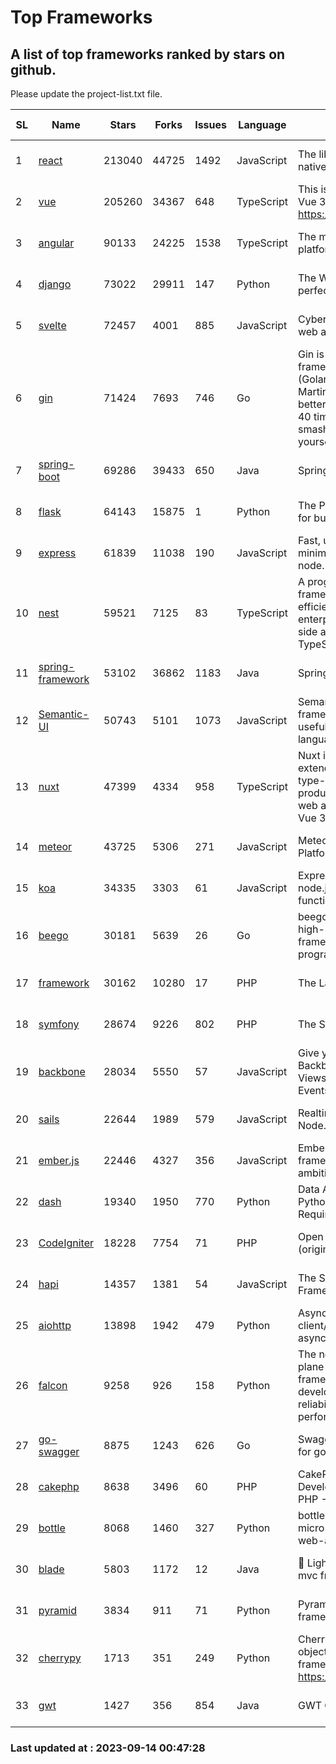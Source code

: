 # Top Frameworks
## A list of top frameworks ranked by stars on github.  
Please update the project-list.txt file.

| SL| Name  | Stars| Forks| Issues | Language | Description | Last Commit |
| --| ------| -----| ---- | ------ | -------- | ----------- | ----------- |
| 1 | [react](https://github.com/facebook/react) | 213040 | 44725 | 1492 | JavaScript | The library for web and native user interfaces | 2023-09-14 00:46:22 |
| 2 | [vue](https://github.com/vuejs/vue) | 205260 | 34367 | 648 | TypeScript | This is the repo for Vue 2. For Vue 3, go to https://github.com/vuejs/core | 2023-04-27 09:43:19 |
| 3 | [angular](https://github.com/angular/angular) | 90133 | 24225 | 1538 | TypeScript | The modern web developer’s platform | 2023-09-13 17:49:47 |
| 4 | [django](https://github.com/django/django) | 73022 | 29911 | 147 | Python | The Web framework for perfectionists with deadlines. | 2023-09-13 18:57:18 |
| 5 | [svelte](https://github.com/sveltejs/svelte) | 72457 | 4001 | 885 | JavaScript | Cybernetically enhanced web apps | 2023-09-13 20:02:23 |
| 6 | [gin](https://github.com/gin-gonic/gin) | 71424 | 7693 | 746 | Go | Gin is a HTTP web framework written in Go (Golang). It features a Martini-like API with much better performance -- up to 40 times faster. If you need smashing performance, get yourself some Gin. | 2023-09-08 14:18:00 |
| 7 | [spring-boot](https://github.com/spring-projects/spring-boot) | 69286 | 39433 | 650 | Java | Spring Boot | 2023-09-13 19:34:36 |
| 8 | [flask](https://github.com/pallets/flask) | 64143 | 15875 | 1 | Python | The Python micro framework for building web applications. | 2023-09-05 21:02:38 |
| 9 | [express](https://github.com/expressjs/express) | 61839 | 11038 | 190 | JavaScript | Fast, unopinionated, minimalist web framework for node. | 2023-05-16 01:53:48 |
| 10 | [nest](https://github.com/nestjs/nest) | 59521 | 7125 | 83 | TypeScript | A progressive Node.js framework for building efficient, scalable, and enterprise-grade server-side applications with TypeScript/JavaScript 🚀 | 2023-09-11 09:40:12 |
| 11 | [spring-framework](https://github.com/spring-projects/spring-framework) | 53102 | 36862 | 1183 | Java | Spring Framework | 2023-09-13 19:25:14 |
| 12 | [Semantic-UI](https://github.com/Semantic-Org/Semantic-UI) | 50743 | 5101 | 1073 | JavaScript | Semantic is a UI component framework based around useful principles from natural language. | 2023-01-11 17:05:32 |
| 13 | [nuxt](https://github.com/nuxt/nuxt) | 47399 | 4334 | 958 | TypeScript | Nuxt is an intuitive and extendable way to create type-safe, performant and production-grade full-stack web apps and websites with Vue 3. | 2023-09-13 22:52:45 |
| 14 | [meteor](https://github.com/meteor/meteor) | 43725 | 5306 | 271 | JavaScript | Meteor, the JavaScript App Platform | 2023-09-12 18:26:16 |
| 15 | [koa](https://github.com/koajs/koa) | 34335 | 3303 | 61 | JavaScript | Expressive middleware for node.js using ES2017 async functions | 2023-05-17 07:50:49 |
| 16 | [beego](https://github.com/beego/beego) | 30181 | 5639 | 26 | Go | beego is an open-source, high-performance web framework for the Go programming language. | 2023-09-11 16:18:04 |
| 17 | [framework](https://github.com/laravel/framework) | 30162 | 10280 | 17 | PHP | The Laravel Framework. | 2023-09-13 18:10:09 |
| 18 | [symfony](https://github.com/symfony/symfony) | 28674 | 9226 | 802 | PHP | The Symfony PHP framework | 2023-09-13 16:53:25 |
| 19 | [backbone](https://github.com/jashkenas/backbone) | 28034 | 5550 | 57 | JavaScript | Give your JS App some Backbone with Models, Views, Collections, and Events | 2023-08-10 22:05:08 |
| 20 | [sails](https://github.com/balderdashy/sails) | 22644 | 1989 | 579 | JavaScript | Realtime MVC Framework for Node.js | 2023-09-01 21:26:40 |
| 21 | [ember.js](https://github.com/emberjs/ember.js) | 22446 | 4327 | 356 | JavaScript | Ember.js - A JavaScript framework for creating ambitious web applications | 2023-09-08 20:11:02 |
| 22 | [dash](https://github.com/plotly/dash) | 19340 | 1950 | 770 | Python | Data Apps & Dashboards for Python. No JavaScript Required. | 2023-08-29 16:49:04 |
| 23 | [CodeIgniter](https://github.com/bcit-ci/CodeIgniter) | 18228 | 7754 | 71 | PHP | Open Source PHP Framework (originally from EllisLab) | 2023-04-07 17:57:13 |
| 24 | [hapi](https://github.com/hapijs/hapi) | 14357 | 1381 | 54 | JavaScript | The Simple, Secure Framework Developers Trust | 2023-04-24 22:09:20 |
| 25 | [aiohttp](https://github.com/aio-libs/aiohttp) | 13898 | 1942 | 479 | Python | Asynchronous HTTP client/server framework for asyncio and Python | 2023-09-12 11:03:31 |
| 26 | [falcon](https://github.com/falconry/falcon) | 9258 | 926 | 158 | Python | The no-magic web data plane API and microservices framework for Python developers, with a focus on reliability, correctness, and performance at scale. | 2023-08-21 21:45:34 |
| 27 | [go-swagger](https://github.com/go-swagger/go-swagger) | 8875 | 1243 | 626 | Go | Swagger 2.0 implementation for go | 2023-08-21 22:25:45 |
| 28 | [cakephp](https://github.com/cakephp/cakephp) | 8638 | 3496 | 60 | PHP | CakePHP: The Rapid Development Framework for PHP - Official Repository | 2023-09-10 16:42:16 |
| 29 | [bottle](https://github.com/bottlepy/bottle) | 8068 | 1460 | 327 | Python | bottle.py is a fast and simple micro-framework for python web-applications. | 2022-09-05 15:24:52 |
| 30 | [blade](https://github.com/lets-blade/blade) | 5803 | 1172 | 12 | Java | :rocket: Lightning fast and elegant mvc framework for Java8 | 2023-06-16 05:18:49 |
| 31 | [pyramid](https://github.com/Pylons/pyramid) | 3834 | 911 | 71 | Python | Pyramid - A Python web framework | 2023-09-05 16:44:54 |
| 32 | [cherrypy](https://github.com/cherrypy/cherrypy) | 1713 | 351 | 249 | Python | CherryPy is a pythonic, object-oriented HTTP framework.      https://cherrypy.dev | 2023-08-04 13:52:17 |
| 33 | [gwt](https://github.com/gwtproject/gwt) | 1427 | 356 | 854 | Java | GWT Open Source Project | 2023-09-13 21:29:31 |

### Last updated at : 2023-09-14 00:47:28
